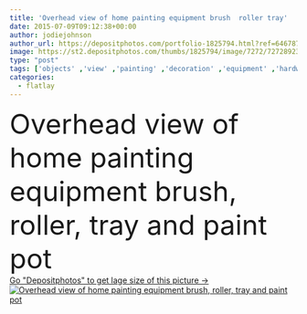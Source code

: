 ```yaml
---
title: 'Overhead view of home painting equipment brush  roller tray'
date: 2015-07-09T09:12:38+00:00
author: jodiejohnson
author_url: https://depositphotos.com/portfolio-1825794.html?ref=64678756
image: https://st2.depositphotos.com/thumbs/1825794/image/7272/72728923/api_thumb_450.jpg?forcejpeg=true
type: "post"
tags: ['objects' ,'view' ,'painting' ,'decoration' ,'equipment' ,'hardware' ,'paint' ,'gray' ,'house' ,'interior' ,'home' ,'work' ,'brush' ,'grey' ,'roller' ,'tools' ,'tray' ,'maintenance' ,'renovation' ,'paintbrush' ,'pot' ,'jobs' ,'decorating' ,'trade' ,'progress' ,'el' ,'diy' ,'overhead' ,'improvements' ,'en' ,'hogar' ,'interior decoration' ,'interior design' ,'Paint Brush' ,'paint pot' ,'dropsheet' ,'reformas' ,'home maintenance' ,'flatlay' ,'tray and paint pot' ,'sample pot' ]
categories: 
  - flatlay
---
```

<div aling="center">
            <font size="60"> Overhead view of home painting equipment brush, roller, tray and paint pot</font>   
</div>
<div>
    <a href='https://st2.depositphotos.com/thumbs/1825794/image/7272/72728923/api_thumb_450.jpg?forcejpeg=true?ref=64678756' target=_blank > Go "Depositphotos" to get lage size of this picture ->
        <img href='https://st2.depositphotos.com/thumbs/1825794/image/7272/72728923/api_thumb_450.jpg?forcejpeg=true?ref=64678756' src='https://st2.depositphotos.com/1825794/7272/i/950/depositphotos_72728923-stock-photo-overhead-view-of-home-painting.jpg?forcejpeg=true' alt='Overhead view of home painting equipment brush, roller, tray and paint pot' >
    </a>
</div>
